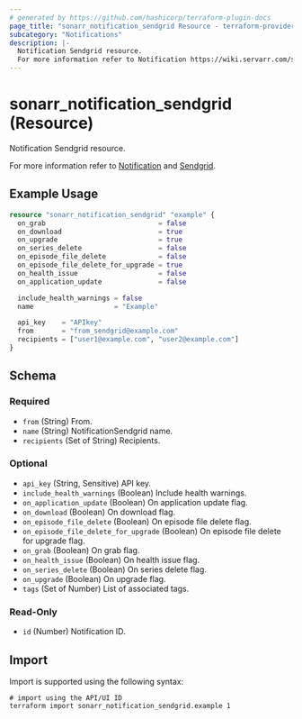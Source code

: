 ```yaml
---
# generated by https://github.com/hashicorp/terraform-plugin-docs
page_title: "sonarr_notification_sendgrid Resource - terraform-provider-sonarr"
subcategory: "Notifications"
description: |-
  Notification Sendgrid resource.
  For more information refer to Notification https://wiki.servarr.com/sonarr/settings#connect and Sendgrid https://wiki.servarr.com/sonarr/supported#sendgrid.
---
```


# sonarr_notification_sendgrid (Resource)

<!-- subcategory:Notifications -->Notification Sendgrid resource.
For more information refer to [Notification](https://wiki.servarr.com/sonarr/settings#connect) and [Sendgrid](https://wiki.servarr.com/sonarr/supported#sendgrid).

## Example Usage

```terraform
resource "sonarr_notification_sendgrid" "example" {
  on_grab                            = false
  on_download                        = true
  on_upgrade                         = true
  on_series_delete                   = false
  on_episode_file_delete             = false
  on_episode_file_delete_for_upgrade = true
  on_health_issue                    = false
  on_application_update              = false

  include_health_warnings = false
  name                    = "Example"

  api_key    = "APIkey"
  from       = "from_sendgrid@example.com"
  recipients = ["user1@example.com", "user2@example.com"]
}
```

<!-- schema generated by tfplugindocs -->
## Schema

### Required

- `from` (String) From.
- `name` (String) NotificationSendgrid name.
- `recipients` (Set of String) Recipients.

### Optional

- `api_key` (String, Sensitive) API key.
- `include_health_warnings` (Boolean) Include health warnings.
- `on_application_update` (Boolean) On application update flag.
- `on_download` (Boolean) On download flag.
- `on_episode_file_delete` (Boolean) On episode file delete flag.
- `on_episode_file_delete_for_upgrade` (Boolean) On episode file delete for upgrade flag.
- `on_grab` (Boolean) On grab flag.
- `on_health_issue` (Boolean) On health issue flag.
- `on_series_delete` (Boolean) On series delete flag.
- `on_upgrade` (Boolean) On upgrade flag.
- `tags` (Set of Number) List of associated tags.

### Read-Only

- `id` (Number) Notification ID.

## Import

Import is supported using the following syntax:

```shell
# import using the API/UI ID
terraform import sonarr_notification_sendgrid.example 1
```
